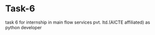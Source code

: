 # Task-6
task 6 for internship in main flow services pvt. ltd.(AICTE affiliated) as python developer
